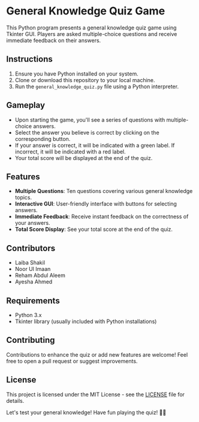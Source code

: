 # General Knowledge Quiz Game

This Python program presents a general knowledge quiz game using Tkinter GUI. Players are asked multiple-choice questions and receive immediate feedback on their answers.

## Instructions
1. Ensure you have Python installed on your system.
2. Clone or download this repository to your local machine.
3. Run the `general_knowledge_quiz.py` file using a Python interpreter.

## Gameplay
- Upon starting the game, you'll see a series of questions with multiple-choice answers.
- Select the answer you believe is correct by clicking on the corresponding button.
- If your answer is correct, it will be indicated with a green label. If incorrect, it will be indicated with a red label.
- Your total score will be displayed at the end of the quiz.

## Features
- **Multiple Questions**: Ten questions covering various general knowledge topics.
- **Interactive GUI**: User-friendly interface with buttons for selecting answers.
- **Immediate Feedback**: Receive instant feedback on the correctness of your answers.
- **Total Score Display**: See your total score at the end of the quiz.

## Contributors
- Laiba Shakil
- Noor Ul Imaan
- Reham Abdul Aleem
- Ayesha Ahmed

## Requirements
- Python 3.x
- Tkinter library (usually included with Python installations)

## Contributing
Contributions to enhance the quiz or add new features are welcome! Feel free to open a pull request or suggest improvements.

## License
This project is licensed under the MIT License - see the [LICENSE](LICENSE) file for details.

Let's test your general knowledge! Have fun playing the quiz! 🧠🌟
